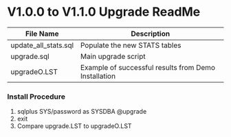 # V1.0.0 to V1.1.0 Upgrade ReadMe

File Name            | Description
---------------------|------------
update_all_stats.sql | Populate the new STATS tables
upgrade.sql          | Main upgrade script
upgradeO.LST         | Example of successful results from Demo Installation


### Install Procedure

1) sqlplus SYS/password as SYSDBA @upgrade
2) exit
3) Compare upgrade.LST to upgradeO.LST
